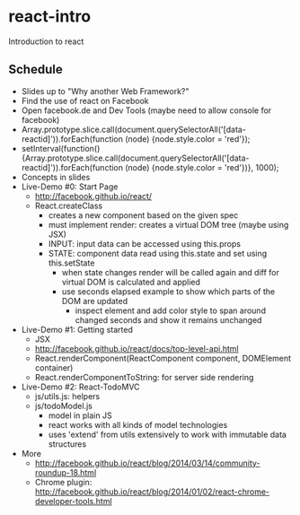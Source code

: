 react-intro
===========

Introduction to react


Schedule
--------
* Slides up to "Why another Web Framework?"
* Find the use of react on Facebook
 * Open facebook.de and Dev Tools (maybe need to allow console for facebook)
 * Array.prototype.slice.call(document.querySelectorAll('[data-reactid]')).forEach(function (node) {node.style.color = 'red'});
 * setInterval(function() {Array.prototype.slice.call(document.querySelectorAll('[data-reactid]')).forEach(function (node) {node.style.color = 'red'})}, 1000);
* Concepts in slides
* Live-Demo #0: Start Page
  * http://facebook.github.io/react/
  * React.createClass
    * creates a new component based on the given spec
    * must implement render: creates a virtual DOM tree (maybe using JSX)
    * INPUT: input data can be accessed using this.props
    * STATE: component data read using this.state and set using this.setState
      * when state changes render will be called again and diff for virtual DOM is calculated and applied
      * use seconds elapsed example to show which parts of the DOM are updated
        * inspect element and add color style to span around changed seconds and show it remains unchanged
* Live-Demo #1: Getting started
  * JSX
  * http://facebook.github.io/react/docs/top-level-api.html
  * React.renderComponent(ReactComponent component, DOMElement container)
  * React.renderComponentToString: for server side rendering
* Live-Demo #2: React-TodoMVC
  * js/utils.js: helpers
  * js/todoModel.js
    * model in plain JS
    * react works with all kinds of model technologies
    * uses 'extend' from utils extensively to work with immutable data structures
* More
  * http://facebook.github.io/react/blog/2014/03/14/community-roundup-18.html
  * Chrome plugin: http://facebook.github.io/react/blog/2014/01/02/react-chrome-developer-tools.html

